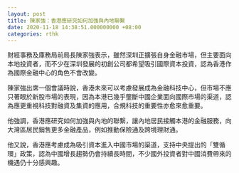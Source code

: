 ```yaml
---
layout: post
title: 陳家強：香港應研究如何加強與內地聯繫
date: 2020-11-18 14:38:51.000000000 +08:00
categories: rthk
---
```


財經事務及庫務局前局長陳家強表示，雖然深圳正擴張自身金融市場，但主要面向本地投資者，而不少在深圳發展的初創公司都希望吸引國際資本投資，認為香港作為國際金融中心的角色不會改變。

陳家強出席一個會議時說，香港未來可以考慮發展成為金融科技中心，但市場不應只著眼於新股市場的表現，因為本港已幾乎壟斷中國企業面向國際市場的渠道，認為應更重視科技對融資及集資的應用，合規科技的重要性亦愈來愈重要。

他強調，香港應研究如何加強與內地的聯繫，讓內地居民接觸本港的金融服務，向大灣區居民銷售更多金融產品，例如推動保險通及跨境理財通。

他又說，香港應考慮成為吸引資本進入中國市場的渠道，支持中央提出的「雙循環」政策，認為中國增長趨勢仍會持續長時間，不少國外投資者對中國消費帶來的機遇仍十分感興趣。
